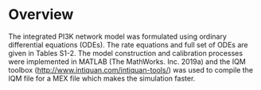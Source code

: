 # Overview

The integrated PI3K network model was formulated using ordinary differential equations (ODEs). The rate equations and full set of ODEs are given in Tables S1-2. The model construction and calibration processes were implemented in MATLAB (The MathWorks. Inc. 2019a) and the IQM toolbox (http://www.intiquan.com/intiquan-tools/) was used to compile the IQM file for a MEX file which makes the simulation faster. 
